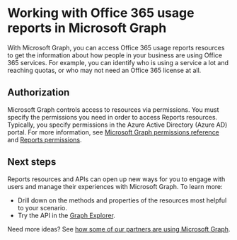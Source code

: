 # Working with Office 365 usage reports in Microsoft Graph

With Microsoft Graph, you can access Office 365 usage reports resources to get the information about how people in your business are using Office 365 services. For example, you can identify who is using a service a lot and reaching quotas, or who may not need an Office 365 license at all.

## Authorization

Microsoft Graph controls access to resources via permissions. You must specify the permissions you need in order to access Reports resources. Typically, you specify permissions in the Azure Active Directory (Azure AD) portal. For more information, see [Microsoft Graph permissions reference](/graph/permissions-reference) and [Reports permissions](/graph/permissions-reference#reports-permissions).

## Next steps

Reports resources and APIs can open up new ways for you to engage with users and manage their experiences with Microsoft Graph. To learn more:

- Drill down on the methods and properties of the resources most helpful to your scenario.
- Try the API in the [Graph Explorer](https://developer.microsoft.com/graph/graph-explorer).

Need more ideas? See [how some of our partners are using Microsoft Graph](https://developer.microsoft.com/graph/graph/examples#partners).